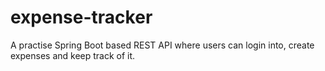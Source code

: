 # expense-tracker
A practise Spring Boot based REST API where users can login into, create expenses and keep track of it.
